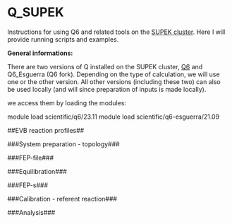 # Q_SUPEK
Instructions for using Q6 and related tools on the [SUPEK cluster](https://www.srce.unizg.hr/napredno-racunanje). Here I will provide running scripts and examples. 

**General informations:**

There are two versions of Q installed on the SUPEK cluster, [Q6](https://github.com/qusers/Q6) and Q6_Esguerra (Q6 fork). Depending on the type of calculation, we will use one or the other version. All other versions (including these two) can also be used locally (and will since preparation of inputs is made locally).

we access them by loading the modules:

module load scientific/q6/23.11
module load scientific/q6-esguerra/21.09

##EVB reaction profiles##

###System preparation - topology###

###FEP-file###

###Equilibration###

###FEP-s###

###Calibration - referent reaction###

###Analysis###

